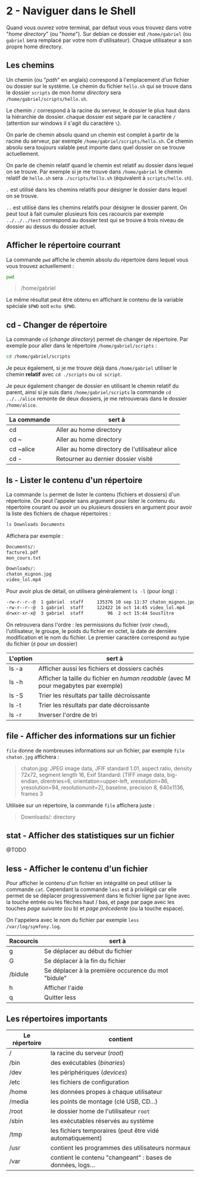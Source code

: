# 2 - Naviguer dans le Shell

Quand vous ouvrez votre terminal, par défaut vous vous trouvez dans votre "*home directory*" (ou "*home*"). Sur debian ce dossier est `/home/gabriel` (ou `gabriel` sera remplacé par votre nom d'utilisateur). Chaque utilisateur a son propre home directory.

## Les chemins

Un chemin (ou "*path*" en anglais) correspond à l'emplacement d'un fichier ou dossier sur le système. Le chemin du fichier `hello.sh` qui se trouve dans le dossier `scripts` de mon *home directory* sera `/home/gabriel/scripts/hello.sh`.

Le chemin `/` correspond à la racine du serveur, le dossier le plus haut dans la hiérarchie de dossier. chaque dossier est séparé par le caractère `/` (attention sur windows il s'agit du caractère `\`).

On parle de chemin absolu quand un chemin est complet à partir de la racine du serveur, par exemple `/home/gabriel/scripts/hello.sh`. Ce chemin absolu sera toujours valable peut importe dans quel dossier on se trouve actuellement.

On parle de chemin relatif quand le chemin est relatif au dossier dans lequel on se trouve. Par exemple si je me trouve dans `/home/gabriel` le chemin relatif de `hello.sh` sera `./scripts/hello.sh` (équivalent à `scripts/hello.sh`).

`.` est utilisé dans les chemins relatifs pour désigner le dossier dans lequel on se trouve.

`..` est utilisé dans les chemins relatifs pour désigner le dossier parent. On peut tout à fait cumuler plusieurs fois ces racourcis par exemple `../../../test` correspond au dossier test qui se trouve à trois niveau de dossier au dessus du dossier actuel.

## Afficher le répertoire courrant

La commande `pwd` affiche le chemin absolu du répertoire dans lequel vous vous trouvez actuellement :

```bash
pwd
```

> /home/gabriel

Le même résultat peut être obtenu en affichant le contenu de la variable spéciale `$PWD` soit `echo $PWD`.

## cd - Changer de répertoire

La commande `cd` (*change directory*) permet de changer de répertoire. Par exemple pour aller dans le répertoire `/home/gabriel/scripts` :

```bash
cd /home/gabriel/scripts
```

Je peux également, si je me trouve déjà dans `/home/gabriel` utiliser le chemin **relatif** avec `cd ./scripts` ou `cd script`.

Je peux également changer de dossier en utilisant le chemin relatif du parent, ainsi si je suis dans `/home/gabriel/scripts` la commande `cd ../../alice` remonte de deux dossiers, je me retrouverais dans le dossier `/home/alice`.

| La commande | sert à |
| --- | --- |
| cd | Aller au home directory |
| cd ~ | Aller au home directory |
| cd ~alice | Aller au home directory de l'utilisateur alice |
| cd - | Retourner au dernier dossier visité |

## ls - Lister le contenu d'un répertoire

La commande `ls` permet de lister le contenu (fichiers et dossiers) d'un répertoire. On peut l'appeler sans argument pour lister le contenu du répertoire courant ou avoir un ou plusieurs dossiers en argument pour avoir la liste des fichiers de chaque répertoires :

```bash
ls Downloads Documents
```

Affichera par exemple :

```bash
Documents/:
facture1.pdf
mon_cours.txt

Downloads/:
chaton_mignon.jpg
video_lol.mp4
```

Pour avoir plus de détail, on utilisera généralement `ls -l` (pour *long*) :

```bash
-rw-r--r--@  1 gabriel  staff     135376 10 sep 11:37 chaton_mignon.jpg
-rw-r--r--@  1 gabriel  staff     122422 16 oct 14:45 video_lol.mp4
drwxr-xr-x@  3 gabriel  staff         96  2 oct 15:44 SousTitre
```

On retrouvera dans l'ordre : les permissions du fichier (voir `chmod`), l'utilisateur, le groupe, le poids du fichier en octet, la date de dernière modification et le nom du fichier. Le premier caractère correspond au type du fichier (`d` pour un dossier)

| L'option | sert à |
| --- | --- |
| ls -a | Afficher aussi les fichiers et dossiers cachés |
| ls -h | Afficher la taille du fichier en *human readable* (avec M pour megabytes par exemple) |
| ls -S | Trier les résultats par taille décroissante |
| ls -t | Trier les résultats par date décroissante |
| ls -r | Inverser l'ordre de tri |

## file - Afficher des informations sur un fichier

`file` donne de nombreuses informations sur un fichier, par exemple `file chaton.jpg` affichera :

> chaton.jpg: JPEG image data, JFIF standard 1.01, aspect ratio, density 72x72, segment length 16, Exif Standard: [TIFF image data, big-endian, direntries=6, orientation=upper-left, xresolution=86, yresolution=94, resolutionunit=2], baseline, precision 8, 640x1136, frames 3

Utilisée sur un répertoire, la commande `file` affichera juste :

> Downloads/: directory

## stat - Afficher des statistiques sur un fichier

@TODO

## less - Afficher le contenu d'un fichier

Pour afficher le contenu d'un fichier en intégralité on peut utiliser la commande `cat`. Cependant la commande `less` est à privilégié car elle permet de se déplacer progressivement dans le fichier ligne par ligne avec la touche entrée ou les flèches haut / bas, et page par page avec les touches *page suivante* (ou b) et *page précedente* (ou la touche espace).

On l'appelera avec le nom du fichier par exemple `less /var/log/symfony.log`.

| Racourcis | sert à |
| --- | --- |
| g | Se déplacer au début du fichier |
| G | Se déplacer à la fin du fichier |
| /bidule | Se déplacer à la première occurence du mot "bidule" |
| h | Afficher l'aide |
| q | Quitter less |

## Les répertoires importants

| Le répertoire | contient |
| --- | --- |
| / | la racine du serveur (*root*) |
| /bin | des exécutables  (*binaries*) |
| /dev | les périphériques (*devices*) |
| /etc | les fichiers de configuration |
| /home | les données propes à chaque utilisateur |
| /media | les points de montage (clé USB, CD…)  |
| /root | le dossier home de l'utilisateur `root`  |
| /sbin | les exécutables réservés au système  |
| /tmp | les fichiers temporaires (peut être vidé automatiquement)  |
| /usr | contient les programmes des utilisateurs normaux  |
| /var | contient le contenu "changeant" : bases de données, logs… |
